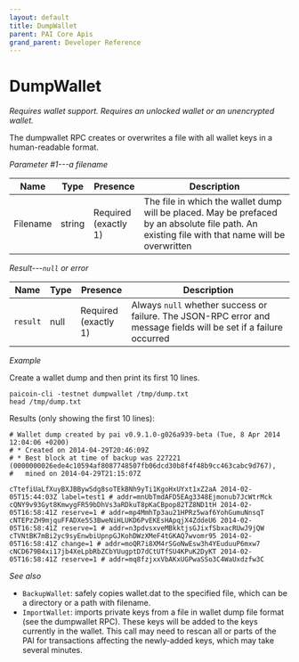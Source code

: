 ```yaml
---
layout: default
title: DumpWallet
parent: PAI Core Apis
grand_parent: Developer Reference
---
```


DumpWallet
========================

*Requires wallet support.  Requires an unlocked wallet or an unencrypted
wallet.*

The dumpwallet RPC creates or overwrites a file with all wallet keys in a human-readable format.

*Parameter #1---a filename*

| Name    | Type   | Presence                | Description
|---------|--------|-------------------------|-------------
|Filename | string | Required<br>(exactly 1) | The file in which the wallet dump will be placed.  May be prefaced by an absolute file path.  An existing file with that name will be overwritten

*Result---`null` or error*

| Name    | Type | Presence                | Description
|---------|------|-------------------------|-------------
|`result` | null | Required<br>(exactly 1) | Always `null` whether success or failure.  The JSON-RPC error and message fields will be set if a failure occurred

*Example*

Create a wallet dump and then print its first 10 lines.

```
paicoin-cli -testnet dumpwallet /tmp/dump.txt
head /tmp/dump.txt
```

Results (only showing the first 10 lines):

```
# Wallet dump created by pai v0.9.1.0-g026a939-beta (Tue, 8 Apr 2014 12:04:06 +0200)
# * Created on 2014-04-29T20:46:09Z
# * Best block at time of backup was 227221 (0000000026ede4c10594af8087748507fb06dcd30b8f4f48b9cc463cabc9d767),
#   mined on 2014-04-29T21:15:07Z

cTtefiUaLfXuyBXJBBywSdg8soTEkBNh9yTi1KgoHxUYxt1xZ2aA 2014-02-05T15:44:03Z label=test1 # addr=mnUbTmdAFD5EAg3348Ejmonub7JcWtrMck
cQNY9v93Gyt8KmwygFR59bDhVs3aRDkuT8pKaCBpop82TZ8ND1tH 2014-02-05T16:58:41Z reserve=1 # addr=mp4MmhTp3au21HPRz5waf6YohGumuNnsqT
cNTEPzZH9mjquFFADXe5S3BweNiHLUKD6PvEKEsHApqjX4ZddeU6 2014-02-05T16:58:41Z reserve=1 # addr=n3pdvsxveMBkktjsGJixfSbxacRUwJ9jQW
cTVNtBK7mBi2yc9syEnwbiUpnpGJKohDWzXMeF4tGKAQ7wvomr95 2014-02-05T16:58:41Z change=1 # addr=moQR7i8XM4rSGoNwEsw3h4YEuduuP6mxw7
cNCD679B4xi17jb4XeLpbRbZCbYUugptD7dCtUTfSU4KPuK2DyKT 2014-02-05T16:58:41Z reserve=1 # addr=mq8fzjxxVbAKxUGPwaSSo3C4WaUxdzfw3C
```

*See also*

* `BackupWallet`: safely copies wallet.dat to the specified file, which can be a directory or a path with filename.
* `ImportWallet`: imports private keys from a file in wallet dump file format (see the dumpwallet RPC). These keys will be added to the keys currently in the wallet. This call may need to rescan all or parts of the PAI for transactions affecting the newly-added keys, which may take several minutes.

